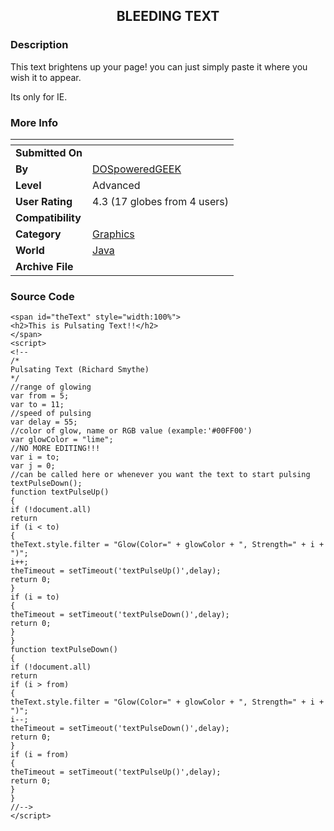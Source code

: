 ﻿<div align="center">

## BLEEDING TEXT


</div>

### Description

This text brightens up your page! you can just simply paste it where you wish it to appear.

Its only for IE.
 
### More Info
 


<span>             |<span>
---                |---
**Submitted On**   |
**By**             |[DOSpoweredGEEK](https://github.com/Planet-Source-Code/PSCIndex/blob/master/ByAuthor/dospoweredgeek.md)
**Level**          |Advanced
**User Rating**    |4.3 (17 globes from 4 users)
**Compatibility**  |
**Category**       |[Graphics](https://github.com/Planet-Source-Code/PSCIndex/blob/master/ByCategory/graphics__2-75.md)
**World**          |[Java](https://github.com/Planet-Source-Code/PSCIndex/blob/master/ByWorld/java.md)
**Archive File**   |[](https://github.com/Planet-Source-Code/dospoweredgeek-bleeding-text__2-2326/archive/master.zip)





### Source Code

```
<span id="theText" style="width:100%">
<h2>This is Pulsating Text!!</h2>
</span>
<script>
<!--
/*
Pulsating Text (Richard Smythe)
*/
//range of glowing
var from = 5;
var to = 11;
//speed of pulsing
var delay = 55;
//color of glow, name or RGB value (example:'#00FF00')
var glowColor = "lime";
//NO MORE EDITING!!!
var i = to;
var j = 0;
//can be called here or whenever you want the text to start pulsing
textPulseDown();
function textPulseUp()
{
if (!document.all)
return
if (i < to)
{
theText.style.filter = "Glow(Color=" + glowColor + ", Strength=" + i + ")";
i++;
theTimeout = setTimeout('textPulseUp()',delay);
return 0;
}
if (i = to)
{
theTimeout = setTimeout('textPulseDown()',delay);
return 0;
}
}
function textPulseDown()
{
if (!document.all)
return
if (i > from)
{
theText.style.filter = "Glow(Color=" + glowColor + ", Strength=" + i + ")";
i--;
theTimeout = setTimeout('textPulseDown()',delay);
return 0;
}
if (i = from)
{
theTimeout = setTimeout('textPulseUp()',delay);
return 0;
}
}
//-->
</script>
```

